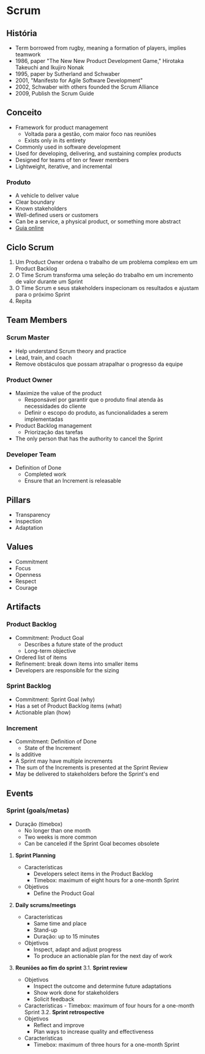 # Scrum

## História

- Term borrowed from rugby, meaning a formation of players, implies teamwork
- 1986, paper "The New New Product Development Game," Hirotaka Takeuchi and Ikujiro Nonak
- 1995, paper by Sutherland and Schwaber
- 2001, "Manifesto for Agile Software Development"
- 2002, Schwaber with others founded the Scrum Alliance
- 2009, Publish the Scrum Guide

## Conceito

- Framework for product management
  - Voltada para a gestão, com maior foco nas reuniões
  - Exists only in its entirety
- Commonly used in software development
- Used for developing, delivering, and sustaining complex products
- Designed for teams of ten or fewer members
- Lightweight, iterative, and incremental

### Produto

- A vehicle to deliver value
- Clear boundary
- Known stakeholders
- Well-defined users or customers
- Can be a service, a physical product, or something more abstract
- [Guia online](https://scrumguides.org/scrum-guide.html)

## Ciclo Scrum

1. Um Product Owner ordena o trabalho de um problema complexo em um Product Backlog
2. O Time Scrum transforma uma seleção do trabalho em um incremento de valor durante um Sprint
3. O Time Scrum e seus stakeholders inspecionam os resultados e ajustam para o próximo Sprint
4. Repita

## Team Members

### Scrum Master

- Help understand Scrum theory and practice
- Lead, train, and coach
- Remove obstáculos que possam atrapalhar o progresso da equipe

### Product Owner

- Maximize the value of the product
  - Responsável por garantir que o produto final atenda às necessidades do cliente
  - Definir o escopo do produto, as funcionalidades a serem implementadas
- Product Backlog management
  - Priorização das tarefas
- The only person that has the authority to cancel the Sprint

### Developer Team

- Definition of Done
  - Completed work
  - Ensure that an Increment is releasable

## Pillars

- Transparency
- Inspection
- Adaptation

## Values

- Commitment
- Focus
- Openness
- Respect
- Courage

## Artifacts

### Product Backlog

- Commitment: Product Goal
  - Describes a future state of the product
  - Long-term objective
- Ordered list of items
- Refinement: break down items into smaller items
- Developers are responsible for the sizing

### Sprint Backlog

- Commitment: Sprint Goal (why)
- Has a set of Product Backlog items (what)
- Actionable plan (how)

### Increment

- Commitment: Definition of Done
  - State of the Increment
- Is additive
- A Sprint may have multiple increments
- The sum of the Increments is presented at the Sprint Review
- May be delivered to stakeholders before the Sprint's end

## Events

### Sprint (goals/metas)

- Duração (timebox)
  - No longer than one month
  - Two weeks is more common
  - Can be canceled if the Sprint Goal becomes obsolete

1. **Sprint Planning**

   - Características
     - Developers select items in the Product Backlog
     - Timebox: maximum of eight hours for a one-month Sprint
   - Objetivos
     - Define the Product Goal

2. **Daily scrums/meetings**

   - Características
     - Same time and place
     - Stand-up
     - Duração: up to 15 minutes
   - Objetivos
     - Inspect, adapt and adjust progress
     - To produce an actionable plan for the next day of work

3. **Reuniões ao fim do sprint**
   3.1. **Sprint review**
   - Objetivos
     - Inspect the outcome and determine future adaptations
     - Show work done for stakeholders
     - Solicit feedback
   - Características - Timebox: maximum of four hours for a one-month Sprint
     3.2. **Sprint retrospective**
   - Objetivos
     - Reflect and improve
     - Plan ways to increase quality and effectiveness
   - Características
     - Timebox: maximum of three hours for a one-month Sprint
